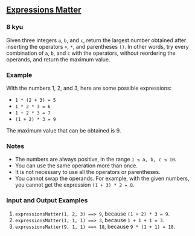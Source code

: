 <h2><a href=https://www.codewars.com/kata/5ae62fcf252e66d44d00008e/train/python target="_blank">Expressions Matter</a></h2><h3>8 kyu</h3><p>Given three integers <code>a</code>, <code>b</code>, and <code>c</code>, return the largest number obtained after inserting the operators <code>+</code>, <code>*</code>, and parentheses <code>()</code>. In other words, try every combination of <code>a</code>, <code>b</code>, and <code>c</code> with the operators, without reordering the operands, and return the maximum value.</p><h3 id="example">Example</h3><p>With the numbers 1, 2, and 3, here are some possible expressions:</p><ul><li><code>1 * (2 + 3) = 5</code></li><li><code>1 * 2 * 3 = 6</code></li><li><code>1 + 2 * 3 = 7</code></li><li><code>(1 + 2) * 3 = 9</code></li></ul><p>The maximum value that can be obtained is 9.</p><h3 id="notes">Notes</h3><ul><li>The numbers are always positive, in the range <code>1 ≤ a, b, c ≤ 10</code>.</li><li>You can use the same operation more than once.</li><li>It is not necessary to use all the operators or parentheses.</li><li>You cannot swap the operands. For example, with the given numbers, you cannot get the expression <code>(1 + 3) * 2 = 8</code>.</li></ul><h3 id="input-and-output-examples">Input and Output Examples</h3><ol><li><code>expressionsMatter(1, 2, 3) ==&gt; 9</code>, because <code>(1 + 2) * 3 = 9</code>.</li><li><code>expressionsMatter(1, 1, 1) ==&gt; 3</code>, because <code>1 + 1 + 1 = 3</code>.</li><li><code>expressionsMatter(9, 1, 1) ==&gt; 18</code>, because <code>9 * (1 + 1) = 18</code>.</li></ol>